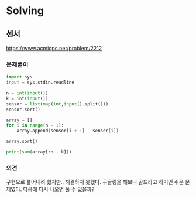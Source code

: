 # Solving

## 센서
https://www.acmicpc.net/problem/2212
### 문제풀이
```python
import sys
input = sys.stdin.readline

n = int(input())
k = int(input())
sensor = list(map(int,input().split()))
sensor.sort()

array = []
for i in range(n - 1):
    array.append(sensor[i + 1] - sensor[i])

array.sort()

print(sum(array[:n - k]))
```
### 의견
구현으로 풀어내려 했지만.. 해결하지 못했다.
구글링을 해보니 골드라고 하기엔 쉬운 문제였다.
다음에 다시 나오면 풀 수 있을까?